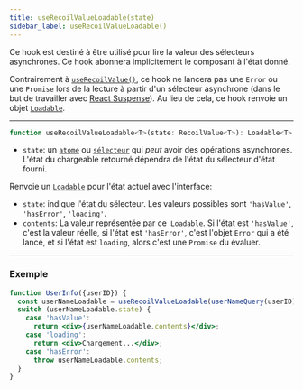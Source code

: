 ```yaml
---
title: useRecoilValueLoadable(state)
sidebar_label: useRecoilValueLoadable()
---
```


Ce hook est destiné à être utilisé pour lire la valeur des sélecteurs asynchrones. Ce hook abonnera implicitement le composant à l'état donné.

Contrairement à [`useRecoilValue()`](/docs/api-reference/core/useRecoilValue), ce hook ne lancera pas une `Error` ou une `Promise` lors de la lecture à partir d'un sélecteur asynchrone (dans le but de travailler avec [React Suspense](https://reactjs.org/docs/concurrent-mode-suspense.html)). Au lieu de cela, ce hook renvoie un objet [`Loadable`](/docs/api-reference/core/Loadable).

---


```jsx
function useRecoilValueLoadable<T>(state: RecoilValue<T>): Loadable<T>
```
- `state`: un [`atome`](/docs/api-reference/core/atom) ou [`sélecteur`](/docs/api-reference/core/selector) qui _peut_ avoir des opérations asynchrones. L'état du chargeable retourné dépendra de l'état du sélecteur d'état fourni.

Renvoie un [`Loadable`](/docs/api-reference/core/Loadable) pour l'état actuel avec l'interface:

- `state`: indique l'état du sélecteur. Les valeurs possibles sont `'hasValue'`, `'hasError'`, `'loading'`.
- `contents`: La valeur représentée par ce` Loadable`. Si l'état est `'hasValue'`, c'est la valeur réelle, si l'état est `'hasError'`, c'est l'objet `Error` qui a été lancé, et si l'état est `loading`, alors c'est une `Promise` du évaluer.

---

### Exemple

```jsx
function UserInfo({userID}) {
  const userNameLoadable = useRecoilValueLoadable(userNameQuery(userID));
  switch (userNameLoadable.state) {
    case 'hasValue':
      return <div>{userNameLoadable.contents}</div>;
    case 'loading':
      return <div>Chargement...</div>;
    case 'hasError':
      throw userNameLoadable.contents;
  }
}
